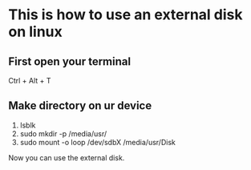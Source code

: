 # This is how to use an external disk on linux
## First open your terminal
Ctrl + Alt + T

## Make directory on ur device

1. lsblk
2. sudo mkdir -p /media/usr/<!--Change usr to username-->
3. sudo mount -o loop /dev/sdbX /media/usr/Disk <!--Change X that indicates the disk-->

Now you can use the external disk.